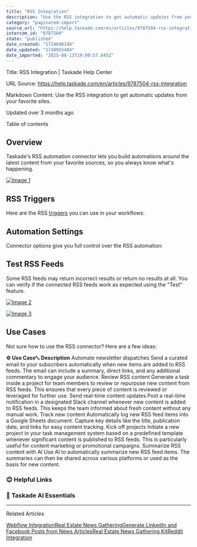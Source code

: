 ```yaml
---
title: "RSS Integration"
description: "Use the RSS integration to get automatic updates from your favorite sites."
category: "paginated-import"
source_url: "https://help.taskade.com/en/articles/9787504-rss-integration"
intercom_id: "9787504"
state: "published"
date_created: "1724690199"
date_updated: "1748955484"
date_imported: "2025-09-13T19:00:57.845Z"
---
```


Title: RSS Integration | Taskade Help Center

URL Source: https://help.taskade.com/en/articles/9787504-rss-integration

Markdown Content:
Use the RSS integration to get automatic updates from your favorite sites.

Updated over 3 months ago

Table of contents

**Overview**
------------

Taskade's RSS automation connector lets you build automations around the latest content from your favorite sources, so you always know what's happening.

[![Image 1](https://downloads.intercomcdn.com/i/o/plyqw4hf/1417315338/05f2d6a70651fbaf236d130632ea/rss-integration.jpg?expires=1757791800&signature=12c46b8e1c8de18f3614b43629aa7c3d4783ea95629563a228f764a0341fde07&req=dSQmEcp%2FmIJcUfMW1HO4zep3yPhyFa8quGwtP9JEuWmKzcA7c5WPDuDNHtzV%0AcGvEkOVVqi%2B%2BxSk6X3Y%3D%0A)](https://downloads.intercomcdn.com/i/o/plyqw4hf/1417315338/05f2d6a70651fbaf236d130632ea/rss-integration.jpg?expires=1757791800&signature=12c46b8e1c8de18f3614b43629aa7c3d4783ea95629563a228f764a0341fde07&req=dSQmEcp%2FmIJcUfMW1HO4zep3yPhyFa8quGwtP9JEuWmKzcA7c5WPDuDNHtzV%0AcGvEkOVVqi%2B%2BxSk6X3Y%3D%0A)

**RSS Triggers**
----------------

Here are the RSS [triggers](https://intercom.help/taskade/en/articles/8958469) you can use in your workflows:

**Automation Settings**
-----------------------

Connector options give you full control over the RSS automation:

Test RSS Feeds
--------------

Some RSS feeds may return incorrect results or return no results at all. You can verify if the connected RSS feeds work as expected using the "Test" feature.

[![Image 2](https://downloads.intercomcdn.com/i/o/plyqw4hf/1515823732/876fd04f034e69568c09894dd995/test-rss-trigger.jpg?expires=1757791800&signature=cdd349b6e5c6e4002ac9c6f08d51eb4e415df11aa1d8f95cb66bd5b6a83f9a37&req=dSUmE8F8noZcW%2FMW1HO4zX%2BkRxpzEh7%2BV2zvh9XTsHyCfjxdgyYeAzWuOx3U%0AeP%2FauI2lnuE4GM8IoGc%3D%0A)](https://downloads.intercomcdn.com/i/o/plyqw4hf/1515823732/876fd04f034e69568c09894dd995/test-rss-trigger.jpg?expires=1757791800&signature=cdd349b6e5c6e4002ac9c6f08d51eb4e415df11aa1d8f95cb66bd5b6a83f9a37&req=dSUmE8F8noZcW%2FMW1HO4zX%2BkRxpzEh7%2BV2zvh9XTsHyCfjxdgyYeAzWuOx3U%0AeP%2FauI2lnuE4GM8IoGc%3D%0A)

[![Image 3](https://downloads.intercomcdn.com/i/o/plyqw4hf/1515823959/3d95886ca993c2584abd4a21453d/tes-rss-trigger-1.jpg?expires=1757791800&signature=8228d1f7bbe5bd8a446aa7f277d72217e51ad4fd522ece52d5aedf0cdd78ae6b&req=dSUmE8F8nohaUPMW1HO4zTRCPvkBP%2FzvxBbkH3EczgEMItG2q0wuTs522S1e%0A1mgmuq0dLhNPd5w7taE%3D%0A)](https://downloads.intercomcdn.com/i/o/plyqw4hf/1515823959/3d95886ca993c2584abd4a21453d/tes-rss-trigger-1.jpg?expires=1757791800&signature=8228d1f7bbe5bd8a446aa7f277d72217e51ad4fd522ece52d5aedf0cdd78ae6b&req=dSUmE8F8nohaUPMW1HO4zTRCPvkBP%2FzvxBbkH3EczgEMItG2q0wuTs522S1e%0A1mgmuq0dLhNPd5w7taE%3D%0A)

**Use Cases**
-------------

Not sure how to use the RSS connector? Here are a few ideas:

**⚙️ Use Case**🔤 **Description**
Automate newsletter dispatches Send a curated email to your subscribers automatically when new items are added to RSS feeds. The email can include a summary, direct links, and any additional commentary to engage your audience.
Review RSS content Generate a task inside a project for team members to review or repurpose new content from RSS feeds. This ensures that every piece of content is reviewed or leveraged for further use.
Send real-time content updates Post a real-time notification in a designated Slack channel whenever new content is added to RSS feeds. This keeps the team informed about fresh content without any manual work.
Track new content Automatically log new RSS feed items into a Google Sheets document. Capture key details like the title, publication date, and links for easy content tracking.
Kick off projects Initiate a new project in your task management system based on a predefined template whenever significant content is published to RSS feeds. This is particularly useful for content marketing or promotional campaigns.
Summarize RSS content with AI Use AI to automatically summarize new RSS feed items. The summaries can then be shared across various platforms or used as the basis for new content.

### **😊 Helpful Links**

### 🤖 **Taskade AI Essentials**

* * *

Related Articles

[Webflow Integration](https://help.taskade.com/en/articles/9100509-webflow-integration)[Real Estate News Gathering](https://help.taskade.com/en/articles/10382856-real-estate-news-gathering)[Generate LinkedIn and Facebook Posts from News Articles](https://help.taskade.com/en/articles/10501670-generate-linkedin-and-facebook-posts-from-news-articles)[Real Estate News Gathering Kit](https://help.taskade.com/en/articles/10545012-real-estate-news-gathering-kit)[Reddit Integration](https://help.taskade.com/en/articles/11764206-reddit-integration)
